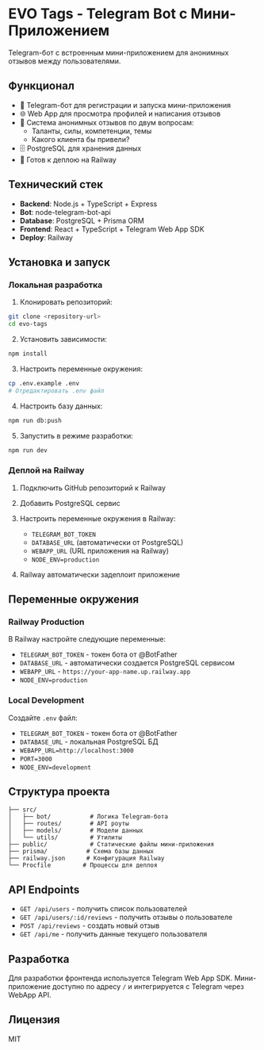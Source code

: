 # EVO Tags - Telegram Bot с Мини-Приложением

Telegram-бот с встроенным мини-приложением для анонимных отзывов между пользователями.

## Функционал

- 📱 Telegram-бот для регистрации и запуска мини-приложения
- 🌐 Web App для просмотра профилей и написания отзывов
- 📝 Система анонимных отзывов по двум вопросам:
  - Таланты, силы, компетенции, темы
  - Какого клиента бы привели?
- 🗄️ PostgreSQL для хранения данных
- 🚀 Готов к деплою на Railway

## Технический стек

- **Backend**: Node.js + TypeScript + Express
- **Bot**: node-telegram-bot-api
- **Database**: PostgreSQL + Prisma ORM
- **Frontend**: React + TypeScript + Telegram Web App SDK
- **Deploy**: Railway

## Установка и запуск

### Локальная разработка

1. Клонировать репозиторий:
```bash
git clone <repository-url>
cd evo-tags
```

2. Установить зависимости:
```bash
npm install
```

3. Настроить переменные окружения:
```bash
cp .env.example .env
# Отредактировать .env файл
```

4. Настроить базу данных:
```bash
npm run db:push
```

5. Запустить в режиме разработки:
```bash
npm run dev
```

### Деплой на Railway

1. Подключить GitHub репозиторий к Railway
2. Добавить PostgreSQL сервис
3. Настроить переменные окружения в Railway:
   - `TELEGRAM_BOT_TOKEN`
   - `DATABASE_URL` (автоматически от PostgreSQL)
   - `WEBAPP_URL` (URL приложения на Railway)
   - `NODE_ENV=production`

4. Railway автоматически задеплоит приложение

## Переменные окружения

### Railway Production
В Railway настройте следующие переменные:
- `TELEGRAM_BOT_TOKEN` - токен бота от @BotFather
- `DATABASE_URL` - автоматически создается PostgreSQL сервисом
- `WEBAPP_URL` - `https://your-app-name.up.railway.app`
- `NODE_ENV=production`

### Local Development  
Создайте `.env` файл:
- `TELEGRAM_BOT_TOKEN` - токен бота от @BotFather
- `DATABASE_URL` - локальная PostgreSQL БД
- `WEBAPP_URL=http://localhost:3000`
- `PORT=3000`
- `NODE_ENV=development`

## Структура проекта

```
├── src/
│   ├── bot/           # Логика Telegram-бота
│   ├── routes/        # API роуты
│   ├── models/        # Модели данных
│   └── utils/         # Утилиты
├── public/            # Статические файлы мини-приложения
├── prisma/           # Схема базы данных
├── railway.json      # Конфигурация Railway
└── Procfile         # Процессы для деплоя
```

## API Endpoints

- `GET /api/users` - получить список пользователей
- `GET /api/users/:id/reviews` - получить отзывы о пользователе  
- `POST /api/reviews` - создать новый отзыв
- `GET /api/me` - получить данные текущего пользователя

## Разработка

Для разработки фронтенда используется Telegram Web App SDK. Мини-приложение доступно по адресу `/` и интегрируется с Telegram через WebApp API.

## Лицензия

MIT